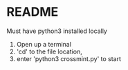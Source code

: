 # README

 Must have python3 installed locally

 1. Open up a terminal
 2. 'cd' to the file location,
 3. enter 'python3 crossmint.py' to start

